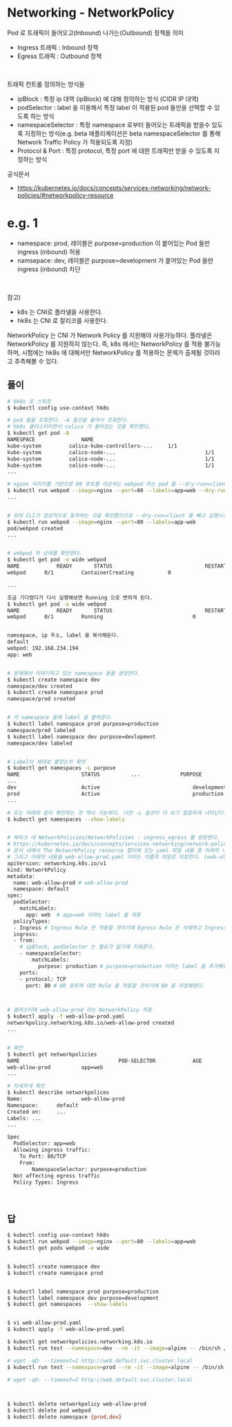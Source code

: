 # Networking - NetworkPolicy

Pod 로 트래픽이 들어오고(Inbound) 나가는(Outbound) 정책을 의미

- Ingress 트래픽 : Inbound 정책
- Egress 트래픽 : Outbound 정책

<br/>



트래픽 컨트롤 정의하는 방식들

- ipBlock : 특정 ip 대역 (ipBlock) 에 대해 정의하는 방식 (CIDR IP 대역)
- podSelector : label 을 이용해서 특정 label 이 적용된 pod 들만을 선택할 수 있도록 하는 방식 
- namespaceSelector : 특정 namespace 로부터 들어오는 트래픽을 받을수 있도록 지정하는 방식(e.g. beta 애플리케이션은 beta namespaceSelector 를 통해 Network Traffic Policy 가 적용되도록 지정)
- Protocol & Port : 특정 protocol, 특정 port 에 대한 트래픽만 받을 수 있도록 지정하는 방식



공식문서

- https://kubernetes.io/docs/concepts/services-networking/network-policies/#networkpolicy-resource



# e.g. 1

- namespace: prod, 레이블은 purpose=production 이 붙어있는 Pod 들만 ingress (inbound) 허용
- namsepace: dev, 레이블은 purpose=development 가 붙어있는 Pod 들만 ingress (inbound) 차단

<br/>



참고)

- k8s 는 CNI로 플라넬을 사용한다.
- hk8s 는 CNI 로 칼리코를 사용한다.

NetworkPolicy 는 CNI 가 Network Policy 를 지원해야 사용가능하다. 플라넬은 NetworkPolicy 를 지원하지 않는다. 즉, k8s 에서는 NetworkPolicy 를 적용 불가능하며, 시험에는 hk8s 에 대해서만 NetworkPolicy 를 적용하는 문제가 출제될 것이라고 추측해볼 수 있다.



## 풀이

```bash
# hk8s 로 스위칭
$ kubectl config use-context hk8s

# pod 들을 조회한다. -A 옵션을 붙여서 조회한다.
# hk8s 클러스터이면서 calico 가 붙어있는 것을 확인했다.
$ kubectl get pod -A
NAMESPACE				NAME													READY				STATUS ...
kube-system			calico-kube-controllers-...		1/1					Running
kube-system			calico-node-...								1/1					Running
kube-system			calico-node-...								1/1					Running
kube-system			calico-node-...								1/1					Running
...

# nginx 이미지를 기반으로 80 포트를 리슨하는 webpod 라는 pod 을 --dry-run=client 로 돌려보고 이상이 없는지 확인한다.
$ kubectl run webpod --image=nginx --port=80 --labels=app=web --dry-run=client -o yaml
...


# 위의 CLI가 정상적으로 동작하는 것을 확인했으므로 --dry-run=client 를 빼고 실행시켜본다.
$ kubectl run webpod --image=nginx --port=80 --labels=app-web
pod/webpod created
...


# webpod 의 상태를 확인한다.
$ kubectl get pod -o wide webpod
NAME			READY		STATUS								RESTARTS		IP ...
webpod		0/1			ContainerCreating			0						<none>

... 

조금 기다렸다가 다시 실행해보면 Running 으로 변하게 된다.
$ kubectl get pod -o wide webpod
NAME			READY		STATUS								RESTARTS		IP 		...
webpod		0/1			Running								0						192.168.234.194


namsepace, ip 주소, label 을 복사해둔다.
default
webpod: 192.168.234.194
app: web


# 문제에서 이야기하고 있는 namespace 들을 생성한다.
$ kubectl create namespace dev
namespace/dev created
$ kubectl create namespace prod
namespace/prod created


# 각 namespace 들에 label 을 붙여준다.
$ kubectl label namespace prod purpose=production
namespace/prod labeled
$ kubectl label namespace dev purpose=devlopment
namespace/dev labeled


# Label이 제대로 붙었는지 확인
$ kubectl get namespaces -L purpose
NAME					STATUS			...				PURPOSE
...
dev						Active								development
prod					Active								production
...

# 또는 아래와 같이 확인하는 것 역시 가능하다. 다만 -L 옵션이 더 보기 깔끔하게 나타난다.
$ kubectl get namespaces --show-labels 


# 북마크 내 NetworkPolicies/NetworkPolicies - ingress_egress 를 방문한다.
# https://kubernetes.io/docs/concepts/services-networking/network-policies/#networkpolicy-resource
# 문서 내에서 The NetworkPolicy resource 챕터에 있는 yaml 파일 내용 중 아래의 내용을 선택해서 복사한다.
# 그리고 아래의 내용을 web-allow-prod.yaml 이라는 이름의 파일로 저장한다. (web-allow-prod 라는 이름의 리소스를 생성할 것이기에 web-allow-prod 라는 이름으로 생성했다.)
apiVersion: networking.k8s.io/v1
kind: NetworkPolicy
metadata:
  name: web-allow-prod # web-allow-prod
  namespace: default
spec:
  podSelector:
    matchLabels:
      app: web	# app=web 이라는 label 을 적용
  policyTypes:
  - Ingress # Ingress Rule 만 적용할 것이기에 Egress Rule 은 삭제하고 Ingress Rule 만 남겨둔다.
  ingress:
  - from:
  	# ipBlock, podSelector 는 필요가 없기에 지워준다.
    - namespaceSelector:
        matchLabels:
          purpose: production # purpose=production 이라는 label 을 추가해줬다.
    ports:
    - protocol: TCP
      port: 80 # 80 포트에 대한 Rule 을 적용할 것이기에 80 을 지정해줬다.



# 클러스터에 web-allow-prod 라는 NetworkPolicy 적용
$ kubectl apply -f web-allow-prod.yaml
networkpolicy.networking.k8s.io/web-allow-prod created
...


# 확인
$ kubectl get networkpolicies
NAME								POD-SELECTOR			AGE
web-allow-prod			app=web
...

# 자세하게 확인
$ kubectl describe networkpolices
Name:					web-allow-prod
Namespace:		default
Created on:		...
Labels: ...
...

Spec
  PodSelector: app=web
  Allowing ingress traffic:
  	To Port: 80/TCP
  	From:
  		NamespaceSelector: purpose=production
  Not affecting egress traffic
  Policy Types: Ingress


```

<br/>





## 답

```bash
$ kubectl config use-context hk8s
$ kubectl run webpod --image=nginx --port=80 --labels=app=web 
$ kubectl get pods webpod -o wide


$ kubectl create namespace dev
$ kubectl create namespace prod 


$ kubectl label namespace prod purpose=production 
$ kubectl label namespace dev purpose=development 
$ kubectl get namespaces  --show-labels 


$ vi web-allow-prod.yaml
$ kubectl apply -f web-allow-prod.yaml

$ kubectl get networkpolicies.networking.k8s.io 
$ kubectl run test --namespace=dev --rm -it --image=alpine -- /bin/sh / 

# wget -qO- --timeout=2 http://web.default.svc.cluster.local 
$ kubectl run test --namespace=prod --rm -it --image=alpine -- /bin/sh / 

# wget -qO- --timeout=2 http://web.default.svc.cluster.local



$ kubectl delete networkpolicy web-allow-prod 
$ kubectl delete pod webpod 
$ kubectl delete namespace {prod,dev}
```

